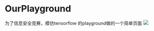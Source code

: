 # OurPlayground
为了信息安全竞赛，模仿tensorflow 的playground做的一个简单页面
![](http://ou3qtf5jl.bkt.clouddn.com/18-5-25/92196746.jpg)
